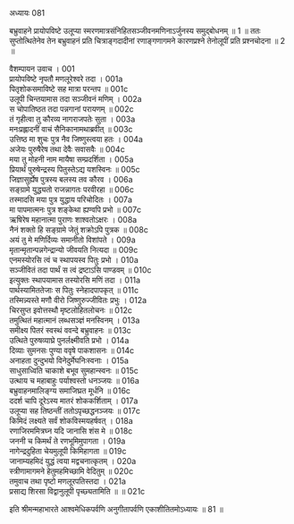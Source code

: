 अध्यायः 081

बभ्रुवाहने प्रायोपविष्टे उलूप्या स्मरणमात्रसंनिहितसञ्जीवनमणिनाऽर्जुनस्य समुद्बोधनम् ॥ 1 ॥ ततः सुप्तोत्थितेनेव तेन बभ्रुवाहनं प्रति चित्राङ्गदादीनां रणाङ्गणागमने कारणप्रश्ने तेनोलूपीं प्रति प्रश्नचोदना ॥ 2 ॥

वैशम्पायन उवाच ।	001  
प्रायोपविष्टे नृपतौ मणलूरेश्वरे तदा ।	001a  
पितृशोकसमाविष्टे सह मात्रा परन्तप ॥	001c  
उलूपी चिन्तयामास तदा सञ्जीवनं मणिम् ।	002a  
स चोपातिष्ठत तदा पन्नगानां परायणम् ॥	002c  
तं गृहीत्वा तु कौरव्य नागराजपतेः सुता ।	003a  
मनःप्रह्लादनीं वाचं सैनिकानामथाब्रवीत् ॥	003c  
उत्तिष्ठ मा शुचः पुत्र नैव जिष्णुस्त्वया हतः ।	004a  
अजेयः पुरुषैरेष तथा देवैः सवासवैः ॥	004c  
मया तु मोहनी नाम मायैषा सम्प्रदर्शिता ।	005a  
प्रियार्थं पुरुषेन्द्रस्य पितुस्तेऽद्य यशस्विनः ॥	005c  
जिज्ञासुर्ह्येष पुत्रस्य बलस्य तव कौरव ।	006a  
सङ्ग्रामे युद्ध्यतो राजन्नागतः परवीरहा ॥	006c  
तस्मादसि मया पुत्र युद्धाय परिचोदितः ।	007a  
मा पापमात्मनः पुत्र शङ्केथा ह्यण्वपि प्रभो ॥	007c  
ऋषिरेष महानात्मा पुराणः शाश्वतोऽक्षरः ।	008a  
नैनं शक्तो हि सङ्ग्रामे जेतुं शक्रोऽपि पुत्रक ॥	008c  
अयं तु मे मणिर्दिव्यः समानीतो विशांपते ।	009a  
मृतान्मृतान्पन्नगेन्द्रान्यो जीवयति नित्यदा ॥	009c  
एनमस्योरसि त्वं च स्थापयस्व पितुः प्रभो ।	010a  
सञ्जीवितं तदा पार्थं स त्वं द्रष्टाऽसि पाण्डवम् ॥	010c  
इत्युक्तः स्थापयामास तस्योरसि मणिं तदा ।	011a  
पार्थस्यामिततेजाः स पितुः स्नेहादपापकृत् ॥	011c  
तस्मिन्न्यस्ते मणौ वीरो जिष्णुरुज्जीवितः प्रभुः ।	012a  
चिरसुप्त इवोत्तस्थौ मृष्टलोहितलोचनः ॥	012c  
तमुत्थितं महात्मानं लब्धसञ्ज्ञं मनस्विनम् ।	013a  
समीक्ष्य पितरं स्वस्थं ववन्दे बभ्रुवाहनः ॥	013c  
उत्थिते पुरुषव्याघ्रे पुनर्लक्ष्मीवति प्रभो ।	014a  
दिव्याः सुमनसः पुण्या ववृषे पाकशासनः ॥	014c  
अनाहता दुन्दुभयो विनेदुर्मेघनिःस्वनाः ।	015a  
साधुसाध्विति चाकाशे बभूव सुमहान्स्वनः ॥	015c  
उत्थाय च महाबाहुः पर्याश्वस्तो धनञ्जयः ॥	016a  
बभ्रुवाहनमालिङ्ग्य समाजिघ्रत मूर्धनि ॥	016c  
ददर्श चापि दूरेऽस्य मातरं शोककर्शिताम् ।	017a  
उलूप्या सह तिष्ठन्तीं ततोऽपृच्छद्धनञ्जयः ॥	017c  
किमिदं लक्ष्यते सर्वं शोकविस्मयहर्षवत् ।	018a  
रणाजिरममित्रघ्न यदि जानासि शंस मे ॥	018c  
जननी च किमर्थं ते रणभूमिमुपागता ।	019a  
नागेन्द्रदुहिता चेयमुलूपी किमिहागता ॥	019c  
जानाम्यहमिदं युद्धं त्वया मद्वचनात्कृतम् ।	020a  
स्त्रीणामागमने हेतुमहमिच्छामि वेदितुम् ॥	020c  
तमुवाच तथा पृष्टो मणलूरपतिस्तदा ।	021a  
प्रसाद्य शिरसा विद्वानुलूपी पृच्छ्यतामिति ॥ ॥	021c  

इति श्रीमन्महाभारते आश्वमेधिकपर्वणि अनुगीतापर्वणि एकाशीतितमोऽध्यायः ॥ 81 ॥

